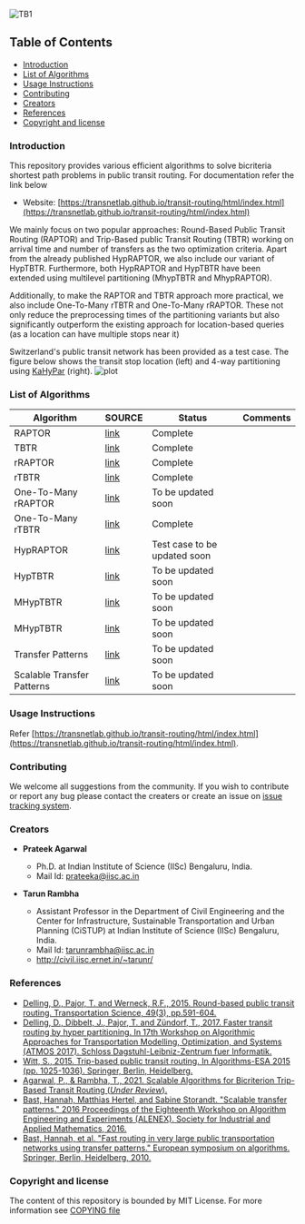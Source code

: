![TB1](logo.png)


## Table of Contents

- [Introduction](#Introduction)
- [List of Algorithms](#List-of-Algorihtms)
- [Usage Instructions](#usage-instructions)
- [Contributing](#contributing)
- [Creators](#Creators)
- [References](#References)
- [Copyright and license](#Copyright-and-license)

### Introduction 
This repository provides various efficient algorithms to solve bicriteria shortest path problems in public transit routing. For documentation refer the link below

- Website: [https://transnetlab.github.io/transit-routing/html/index.html](https://transnetlab.github.io/transit-routing/html/index.html)

We mainly focus on two popular approaches: Round-Based Public Transit Routing (RAPTOR) and Trip-Based public
Transit Routing (TBTR) working on arrival time and number of transfers as the two optimization criteria.
Apart from the already published HypRAPTOR, we also include our variant of HypTBTR. Furthermore, both HypRAPTOR and HypTBTR have been extended using multilevel partitioning (MhypTBTR and MhypRAPTOR).

Additionally, to make the RAPTOR and TBTR approach more practical, we also include One-To-Many rTBTR and One-To-Many rRAPTOR. These not only reduce the preprocessing times of the partitioning variants but also significantly
outperform the existing approach for location-based queries (as a location can have multiple stops near it)

Switzerland's public transit network has been provided as a test case. The figure below shows the transit stop location (left) and 4-way partitioning using [KaHyPar](https://github.com/kahypar/kahypar) (right).
![plot](documentation/location.png)
### List of Algorithms
|  Algorithm                 | SOURCE | Status                       | Comments |
|----------------------------|---|------------------------------|---|
| RAPTOR                     | [link](https://pubsonline.informs.org/doi/abs/10.1287/trsc.2014.0534) | Complete                     |
| TBTR                       | [link](https://link.springer.com/chapter/10.1007/978-3-662-48350-3_85) | Complete                     |
| rRAPTOR                    | [link](https://pubsonline.informs.org/doi/abs/10.1287/trsc.2014.0534) | Complete                     |
| rTBTR                      | [link](https://link.springer.com/chapter/10.1007/978-3-662-48350-3_85) | Complete                     |
| One-To-Many rRAPTOR        | [link](https://arxiv.org/abs/2111.06654) | To be updated soon                     |
| One-To-Many rTBTR          | [link](https://arxiv.org/abs/2111.06654) | Complete                     |
| HypRAPTOR                  | [link](https://drops.dagstuhl.de/opus/volltexte/2017/7896/) | Test case to be updated soon |
| HypTBTR                    |  [link](https://arxiv.org/abs/2111.06654) | To be updated soon           |
| MHypTBTR                   | [link](https://arxiv.org/abs/2111.06654) | To be updated soon           |
| MHypTBTR                   | [link](https://arxiv.org/abs/2111.06654) | To be updated soon           |
| Transfer Patterns          | [link](https://link.springer.com/chapter/10.1007/978-3-642-15775-2_25) | To be updated soon           |
| Scalable Transfer Patterns | [link](https://epubs.siam.org/doi/abs/10.1137/1.9781611974317.2) | To be updated soon           |

### Usage Instructions
Refer [https://transnetlab.github.io/transit-routing/html/index.html](https://transnetlab.github.io/transit-routing/html/index.html). 


### Contributing
We welcome all suggestions from the community. If you wish to contribute or report any bug please contact the creaters or create an issue on [issue tracking system](https://github.com/transnetlab/transit-routing/issues).
### Creators
- **Prateek Agarwal**
    - Ph.D. at Indian Institute of Science (IISc) Bengaluru, India.
    - Mail Id: prateeka@iisc.ac.in

- **Tarun Rambha**
    - Assistant Professor in the Department of Civil Engineering and the Center for Infrastructure, Sustainable Transportation and Urban Planning (CiSTUP) at Indian Institute of Science (IISc) Bengaluru, India.
    - Mail Id: tarunrambha@iisc.ac.in
    - <http://civil.iisc.ernet.in/~tarunr/>

### References
- [Delling, D., Pajor, T. and Werneck, R.F., 2015. Round-based public transit routing. Transportation Science, 49(3), pp.591-604.](https://pubsonline.informs.org/doi/abs/10.1287/trsc.2014.0534) 
- [Delling, D., Dibbelt, J., Pajor, T. and Zündorf, T., 2017. Faster transit routing by hyper partitioning. In 17th Workshop on Algorithmic Approaches for Transportation Modelling, Optimization, and Systems (ATMOS 2017). Schloss Dagstuhl-Leibniz-Zentrum fuer Informatik.](https://drops.dagstuhl.de/opus/volltexte/2017/7896/)
- [Witt, S., 2015. Trip-based public transit routing. In Algorithms-ESA 2015 (pp. 1025-1036). Springer, Berlin, Heidelberg.](https://link.springer.com/chapter/10.1007/978-3-662-48350-3_85)
- [Agarwal, P., & Rambha, T., 2021. Scalable Algorithms for Bicriterion Trip-Based Transit Routing (_Under Review_).](https://arxiv.org/abs/2111.06654)
- [Bast, Hannah, Matthias Hertel, and Sabine Storandt. "Scalable transfer patterns." 2016 Proceedings of the Eighteenth Workshop on Algorithm Engineering and Experiments (ALENEX). Society for Industrial and Applied Mathematics, 2016.](https://link.springer.com/chapter/10.1007/978-3-642-15775-2_25)
- [Bast, Hannah, et al. "Fast routing in very large public transportation networks using transfer patterns." European symposium on algorithms. Springer, Berlin, Heidelberg, 2010.](https://epubs.siam.org/doi/abs/10.1137/1.9781611974317.2)
### Copyright and license
The content of this repository is bounded by MIT License. For more information see
[COPYING file](https://github.com/transnetlab/transit-routing/blob/main/LICENSE)
